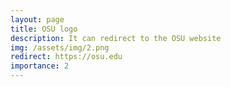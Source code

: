 ```yaml
---
layout: page
title: OSU logo
description: It can redirect to the OSU website
img: /assets/img/2.png
redirect: https://osu.edu
importance: 2
---
```

